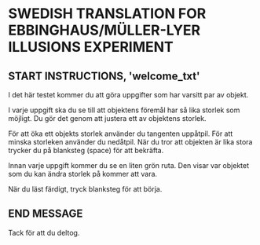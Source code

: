 # SWEDISH TRANSLATION FOR EBBINGHAUS/MÜLLER-LYER ILLUSIONS EXPERIMENT

## START INSTRUCTIONS, 'welcome_txt'
I det här testet kommer du att göra uppgifter som har varsitt par av objekt.

I varje uppgift ska du se till att objektens föremål har så lika storlek som möjligt. Du gör det genom att justera ett av objektens storlek.

För att öka ett objekts storlek använder du tangenten uppåtpil. För att minska storleken använder du nedåtpil. När du tror att objekten är lika stora trycker du på blanksteg (space) för att bekräfta.

Innan varje uppgift kommer du se en liten grön ruta. Den visar var objektet som du kan ändra storlek på kommer att vara.

När du läst färdigt, tryck blanksteg för att börja.


## END MESSAGE
Tack för att du deltog.
